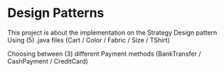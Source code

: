 # Design Patterns

This project is about the implementation on the Strategy Design pattern
Using (5) .java files (Cart / Color / Fabric / Size / TShirt)

Choosing between (3) different Payment methods (BankTransfer / CashPayment / CreditCard)